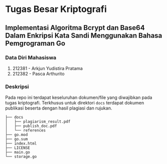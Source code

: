 # Tugas Besar Kriptografi

## Implementasi Algoritma Bcrypt dan Base64 Dalam Enkripsi Kata Sandi Menggunakan Bahasa Pemgrograman Go


### Data Diri Mahasiswa
1. 212381 - Arkjun Yudistira Pratama
2. 212382 - Pasca Arthurito

### Deskripsi
Pada repo ini terdapat keseluruhan dokumen/file yang diwajibkan pada tugas kriptografi.
Terkhusus untuk direktori `docs` terdapat dokumen publikasi beserta dengan hasil plagiasi dan rujukan.

```
├── docs
│   ├── plagiarism_result.pdf
│   ├── publish_doc.pdf
│   └── references
├── go.mod
├── go.sum
├── index.html
├── LICENSE
├── main.go
└── storage.go
```